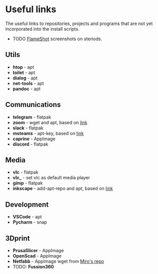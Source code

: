 # Useful links

The useful links to repositories, projects and programs that are not yet incorporated into the install scripts.

- TODO [FlameShot](https://github.com/flameshot-org/flameshot) screenshots on steriods.

## Utils

- **htop** - apt
- **toilet** - apt
- **dialog** - apt
- **net-tools** - apt
- **pandoc** - apt

## Communications

- **telegram** - flatpak
- **zoom** - wget and apt, based on [link](https://linuxize.com/post/how-to-install-zoom-on-ubuntu-20-04/)
- **slack** - flatpak
- **msteams** - apt-key, based on [link](https://pureinfotech.com/install-microsoft-teams-linux/)
- **caprine** - AppImage
- **discord** - flatpak

## Media

- **vlc** - flatpak
- **vlc_** - set vlc as default media player
- **gimp** - flatpak
- **inkscape** - add-apt-repo and apt, based on [link](https://inkscape.org/release/inkscape-1.0.2/gnulinux/ubuntu/ppa/dl/)

## Development

- **VSCode** - apt
- **Pycharm** - snap

## 3Dprint

- **PrusaSlicer** - AppImage
- **OpenScad** - AppImage
- **Netfabb** - AppImage wget from [Miro's repo](https://github.com/3DprintFIT/netfabb-basic-download/releases)
- TODO: **Fussion360**

